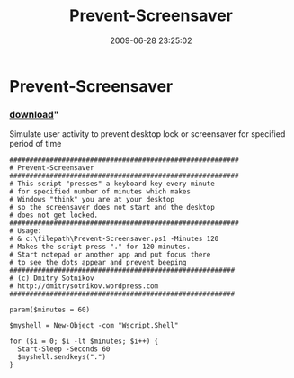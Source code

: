 ﻿---
pid:            1182
parent:         0
children:       
poster:         Dmitry Sotnikov
title:          Prevent-Screensaver
date:           2009-06-28 23:25:02
format:         posh
---

# Prevent-Screensaver

### [download](1182.ps1)"

Simulate user activity to prevent desktop lock or screensaver for specified period of time

```posh
#########################################################
# Prevent-Screensaver
#########################################################
# This script "presses" a keyboard key every minute
# for specified number of minutes which makes
# Windows "think" you are at your desktop
# so the screensaver does not start and the desktop
# does not get locked. 
#########################################################
# Usage:
# & c:\filepath\Prevent-Screensaver.ps1 -Minutes 120
# Makes the script press "." for 120 minutes.
# Start notepad or another app and put focus there
# to see the dots appear and prevent beeping
########################################################
# (c) Dmitry Sotnikov
# http://dmitrysotnikov.wordpress.com
########################################################

param($minutes = 60)

$myshell = New-Object -com "Wscript.Shell"

for ($i = 0; $i -lt $minutes; $i++) {
  Start-Sleep -Seconds 60
  $myshell.sendkeys(".")
}
```
